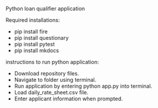Python loan qualifier application


Required installations:

* pip install fire
* pip install questionary
* pip install pytest
* pip install mkdocs

instructions to run python application:

* Download repository files.
* Navigate to folder using terminal.
* Run application by entering python app.py into terminal.
* Load daily_rate_sheet.csv file.
* Enter applicant information when prompted.

